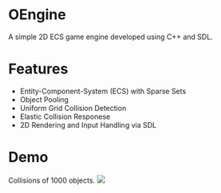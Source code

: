 # OEngine
A simple 2D ECS game engine developed using C++ and SDL.

# Features
* Entity-Component-System (ECS) with Sparse Sets
* Object Pooling
* Uniform Grid Collision Detection
* Elastic Collision Responese
* 2D Rendering and Input Handling via SDL

# Demo
Collisions of 1000 objects.
![](https://github.com/onurcanyasar/OEngine/blob/main/OEngine/OEngine%20Demo.gif)

